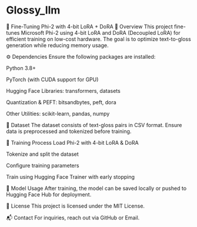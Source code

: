 # Glossy_llm
🚀 Fine-Tuning Phi-2 with 4-bit LoRA + DoRA
📌 Overview
This project fine-tunes Microsoft Phi-2 using 4-bit LoRA and DoRA (Decoupled LoRA) for efficient training on low-cost hardware. The goal is to optimize text-to-gloss generation while reducing memory usage.

⚙️ Dependencies
Ensure the following packages are installed:

Python 3.8+

PyTorch (with CUDA support for GPU)

Hugging Face Libraries: transformers, datasets

Quantization & PEFT: bitsandbytes, peft, dora

Other Utilities: scikit-learn, pandas, numpy

📂 Dataset
The dataset consists of text-gloss pairs in CSV format. Ensure data is preprocessed and tokenized before training.

🚀 Training Process
Load Phi-2 with 4-bit LoRA & DoRA

Tokenize and split the dataset

Configure training parameters

Train using Hugging Face Trainer with early stopping

💾 Model Usage
After training, the model can be saved locally or pushed to Hugging Face Hub for deployment.

📜 License
This project is licensed under the MIT License.

📬 Contact
For inquiries, reach out via GitHub or Email.
